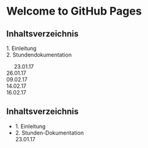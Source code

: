 # Welcome to GitHub Pages

<h2>
Inhaltsverzeichnis
</h2>
<p>1. Einleitung <br> 2. Stundendokumentation <p style="text-indent:20px;">23.01.17<br>26.01.17<br>09.02.17<br>14.02.17<br>16.02.17</p>


<h2>
Inhaltsverzeichnis
</h2>
<ul>
<li>1. Einleitung</li>
<li>2. Stunden-Dokumentation<br>23.01.17

